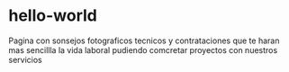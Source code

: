 # hello-world
Pagina con sonsejos fotograficos tecnicos y contrataciones que te haran mas sencillla la vida laboral pudiendo comcretar proyectos con nuestros servicios
